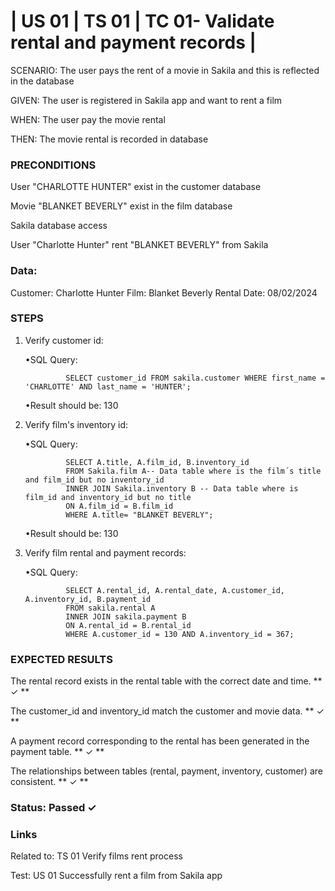 # | US 01 | TS 01 | TC 01- Validate rental and payment records | #

SCENARIO: The user pays the rent of a movie in Sakila and this is reflected in the database

GIVEN: The user is registered in Sakila app and want to rent a film

WHEN: The user pay the movie rental

THEN: The movie rental is recorded in database

### PRECONDITIONS ###

User "CHARLOTTE HUNTER" exist in the customer database

Movie "BLANKET BEVERLY" exist in the film database

Sakila database access

User "Charlotte Hunter" rent "BLANKET BEVERLY" from Sakila 

### Data: ###

Customer: Charlotte Hunter
Film: Blanket Beverly
Rental Date: 08/02/2024

### STEPS ###

1. Verify customer id:

    •SQL Query:
   
                SELECT customer_id FROM sakila.customer WHERE first_name = 'CHARLOTTE' AND last_name = 'HUNTER';
   
     •Result should be: 130
   
3. Verify film's inventory id:

    •SQL Query:
   
                SELECT A.title, A.film_id, B.inventory_id
                FROM Sakila.film A-- Data table where is the film´s title and film_id but no inventory_id
                INNER JOIN Sakila.inventory B -- Data table where is film_id and inventory_id but no title
                ON A.film_id = B.film_id
                WHERE A.title= "BLANKET BEVERLY";

     •Result should be: 130
   
5. Verify film rental and payment records:

    •SQL Query:
   
                SELECT A.rental_id, A.rental_date, A.customer_id, A.inventory_id, B.payment_id
                FROM sakila.rental A
                INNER JOIN sakila.payment B
                ON A.rental_id = B.rental_id
                WHERE A.customer_id = 130 AND A.inventory_id = 367;
   
### EXPECTED RESULTS ###

The rental record exists in the rental table with the correct date and time. ** ✓ **

The customer_id and inventory_id match the customer and movie data. ** ✓ **

A payment record corresponding to the rental has been generated in the payment table. ** ✓ **

The relationships between tables (rental, payment, inventory, customer) are consistent. ** ✓ **

### Status: Passed ✓ ###

### Links ###

Related to: TS 01 Verify films rent process

Test: US 01 Successfully rent a film from Sakila app

